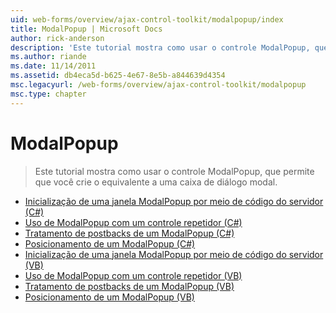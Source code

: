 ```yaml
---
uid: web-forms/overview/ajax-control-toolkit/modalpopup/index
title: ModalPopup | Microsoft Docs
author: rick-anderson
description: 'Este tutorial mostra como usar o controle ModalPopup, que permite que você crie o equivalente a uma caixa de diálogo modal.'
ms.author: riande
ms.date: 11/14/2011
ms.assetid: db4eca5d-b625-4e67-8e5b-a844639d4354
msc.legacyurl: /web-forms/overview/ajax-control-toolkit/modalpopup
msc.type: chapter
---
```

<a name="modalpopup"></a>ModalPopup
====================
> Este tutorial mostra como usar o controle ModalPopup, que permite que você crie o equivalente a uma caixa de diálogo modal.


- [Inicialização de uma janela ModalPopup por meio de código do servidor (C#)](launching-a-modal-popup-window-from-server-code-cs.md)
- [Uso de ModalPopup com um controle repetidor (C#)](using-modalpopup-with-a-repeater-control-cs.md)
- [Tratamento de postbacks de um ModalPopup (C#)](handling-postbacks-from-a-modalpopup-cs.md)
- [Posicionamento de um ModalPopup (C#)](positioning-a-modalpopup-cs.md)
- [Inicialização de uma janela ModalPopup por meio de código do servidor (VB)](launching-a-modal-popup-window-from-server-code-vb.md)
- [Uso de ModalPopup com um controle repetidor (VB)](using-modalpopup-with-a-repeater-control-vb.md)
- [Tratamento de postbacks de um ModalPopup (VB)](handling-postbacks-from-a-modalpopup-vb.md)
- [Posicionamento de um ModalPopup (VB)](positioning-a-modalpopup-vb.md)
